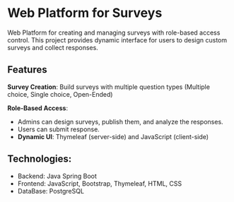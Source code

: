 # Web Platform for Surveys
Web Platform for creating and managing surveys with role-based access control. This project provides dynamic interface for users to design custom surveys and collect responses.  
## Features
**Survey Creation**: Build surveys with multiple question types (Multiple choice, Single choice, Open-Ended)  

**Role-Based Access**: 
  - Admins can design surveys, publish them, and analyze the responses.
  - Users can submit response.
- **Dynamic UI**: Thymeleaf (server-side) and JavaScript (client-side)
## Technologies:
- Backend: Java Spring Boot 
- Frontend: JavaScript, Bootstrap, Thymeleaf, HTML, CSS
- DataBase: PostgreSQL 
